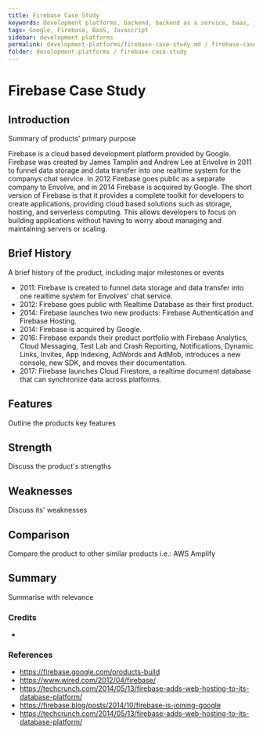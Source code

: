 ```yaml
---
title: Firebase Case Study
keywords: Development platforms, backend, backend as a service, baas, javascript
tags: Google, Firebase, BaaS, Javascript
sidebar: development platforms
permalink: development-platforms/firebase-case-study.md / firebase-case-study/firebase-case-study.md
folder: development-platforms / firebase-case-study
---
```


# Firebase Case Study

## Introduction

Summary of products' primary purpose

Firebase is a cloud based development platform provided by Google. Firebase was created by James Tamplin and Andrew Lee at Envolve in 2011 to funnel data storage and data transfer into one realtime system for the companys chat service. In 2012 Firebase goes public as a separate company to Envolve, and in 2014 Firebase is acquired by Google. The short version of Firebase is that it provides a complete toolkit for developers to create applications, providing cloud based solutions such as storage, hosting, and serverless computing. This allows developers to focus on building applications without having to worry about managing and maintaining servers or scaling.

## Brief History

A brief history of the product, including major milestones or events

- 2011: Firebase is created to funnel data storage and data transfer into one realtime system for Envolves' chat service.
- 2012: Firebase goes public with Realtime Database as their first product.
- 2014: Firebase launches two new products: Firebase Authentication and Firebase Hosting.
- 2014: Firebase is acquired by Google.
- 2016: Firebase expands their product portfolio with Firebase Analytics, Cloud Messaging, Test Lab and Crash Reporting, Notifications, Dynamic Links, Invites, App Indexing, AdWords and AdMob, introduces a new console, new SDK, and moves their documentation.
- 2017: Firebase launches Cloud Firestore, a realtime document database that can synchronize data across platforms.

## Features

Outline the products key features

## Strength

Discuss the product's strengths

## Weaknesses

Discuss its' weaknesses

## Comparison

Compare the product to other similar products i.e.: AWS Amplify

## Summary

Summarise with relevance

### Credits

-

### References

- https://firebase.google.com/products-build
- https://www.wired.com/2012/04/firebase/
- https://techcrunch.com/2014/05/13/firebase-adds-web-hosting-to-its-database-platform/
- https://firebase.blog/posts/2014/10/firebase-is-joining-google
- https://techcrunch.com/2014/05/13/firebase-adds-web-hosting-to-its-database-platform/
